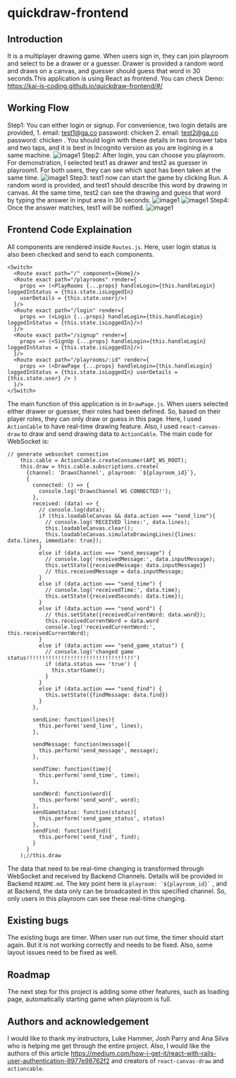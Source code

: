 # quickdraw-frontend

## Introduction
It is a multiplayer drawing game. When users sign in, they can join playroom and select to be a drawer or a guesser. Drawer is provided a random word and draws on a canvas, and guesser should guess that word in 30 seconds.This application is using React as frontend. You can check Demo: https://kai-is-coding.github.io/quickdraw-frontend/#/

## Working Flow
Step1: You can either login or signup. For convenience, two login details are provided, 1. email: test1@ga.co password: chicken 2. email: test2@ga.co password: chicken . You should login with these details in two broswer tabs and two taps, and it is best in Incognito version as you are logining in a same machine.
![image1](images/1.png)
Step2: After login, you can choose you playroom. For demonstration, I selected test1 as drawer and test2 as guesser in playroom1. For both users, they can see which spot has been taken at the same time.
![image1](images/2.png)
Step3: test1 now can start the game by clicking Run. A random word is provided, and test1 should describe this word by drawing in canvas. At the same time, test2 can see the drawing and guess that word by typing the answer in input area in 30 seconds.
![image1](images/3.png)
![image1](images/4.png)
Step4: Once the answer matches, test1 will be notfied.
![image1](images/5.png)

## Frontend Code Explaination
All components are rendered inside `Routes.js`. Here, user login status is also been checked and send to each components.
```
<Switch>
  <Route exact path="/" component={Home}/>
  <Route exact path="/playrooms" render={
    props => (<PlayRooms {...props} handleLogin={this.handleLogin} loggedInStatus = {this.state.isLoggedIn}
    userDetails = {this.state.user}/>)
  }/>
  <Route exact path="/login" render={
    props => (<Login {...props} handleLogin={this.handleLogin} loggedInStatus = {this.state.isLoggedIn}/>)
  }/>
  <Route exact path="/signup" render={
    props => (<SignUp {...props} handleLogin={this.handleLogin} loggedInStatus = {this.state.isLoggedIn}/>)
  }/>
  <Route exact path="/playrooms/:id" render={
    props => (<DrawPage {...props} handleLogin={this.handleLogin} loggedInStatus = {this.state.isLoggedIn} userDetails =    {this.state.user} /> )
  }/>
</Switch>
```
The main function of this application is in `DrawPage.js`. When users selected either drawer or guesser, their roles had been defined. So, based on their player roles, they can only draw or guess in this page. Here, I used `ActionCable` to have real-time drawing feature. Also, I used `react-canvas-draw` to draw and send drawing data to `ActionCable`. The main code for WebSocket is:
```
// generate websocket connection
    this.cable = ActionCable.createConsumer(API_WS_ROOT);
    this.draw = this.cable.subscriptions.create(
      {channel: 'DrawsChannel', playroom: `${playroom_id}`},
      {
        connected: () => {
          console.log('DrawsChannel WS CONNECTED!');
        },
        received: (data) => {
          // console.log(data);
          if (this.loadableCanvas && data.action === "send_line"){
            // console.log('RECEIVED lines:', data.lines);
            this.loadableCanvas.clear();
            this.loadableCanvas.simulateDrawingLines({lines: data.lines, immediate: true});
          }
          else if (data.action === "send_message") {
            // console.log('receivedMessage:', data.inputMessage);
            this.setState({receivedMessage: data.inputMessage})
            // this.receivedMessage = data.inputMessage;
          }
          else if (data.action === "send_time") {
            // console.log('receivedTime:', data.time);
            this.setState({receivedSeconds: data.time});
          }
          else if (data.action === "send_word") {
            // this.setState({receivedCurrentWord: data.word});
            this.receivedCurrentWord = data.word
            console.log('receivedCurrentWord:', this.receivedCurrentWord);
          }
          else if (data.action === "send_game_status") {
            // console.log('changed game status!!!!!!!!!!!!!!!!!!!!!!!!!!!!!!!!!!')
            if (data.status === 'true') {
              this.startGame();
            }
          }
          else if (data.action === "send_find") {
            this.setState({findMessage: data.find})
          }
        },

        sendLine: function(lines){
          this.perform('send_line', lines);
        },

        sendMessage: function(message){
          this.perform('send_message', message);
        },

        sendTime: function(time){
          this.perform('send_time', time);
        },

        sendWord: function(word){
          this.perform('send_word', word);
        },
        sendGameStatus: function(status){
          this.perform('send_game_status', status)
        },
        sendFind: function(find){
          this.perform('send_find', find);
        }
      }
    );//this.draw

```
The data that need to be real-time changing is transformed through WebSocket and received by Backend Channels. Details will be provided in Backend `README.md`. The key point here is ``` playroom: `${playroom_id}` ``` , and at Backend, the data only can be broadcasted in this specified channel. So, only users in this playroom can see these real-time changing.

## Existing bugs
The existing bugs are timer. When user run out time, the timer should start again. But it is not working correctly and needs to be fixed. Also, some layout issues need to be fixed as well.
## Roadmap
The next step for this project is adding some other features, such as loading page, automatically starting game when playroom is full.
## Authors and acknowledgement
I would like to thank my instructors, Luke Hammer, Josh Parry and Ana Silva who is helping me get through the entire project. Also, I would like the authors of this article https://medium.com/how-i-get-it/react-with-rails-user-authentication-8977e98762f2 and creators of `react-canvas-draw` and `actioncable`.



